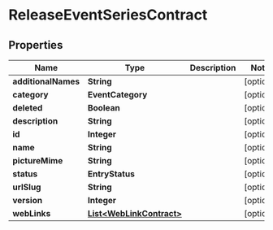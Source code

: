 

# ReleaseEventSeriesContract

## Properties

Name | Type | Description | Notes
------------ | ------------- | ------------- | -------------
**additionalNames** | **String** |  |  [optional]
**category** | **EventCategory** |  |  [optional]
**deleted** | **Boolean** |  |  [optional]
**description** | **String** |  |  [optional]
**id** | **Integer** |  |  [optional]
**name** | **String** |  |  [optional]
**pictureMime** | **String** |  |  [optional]
**status** | **EntryStatus** |  |  [optional]
**urlSlug** | **String** |  |  [optional]
**version** | **Integer** |  |  [optional]
**webLinks** | [**List&lt;WebLinkContract&gt;**](WebLinkContract.md) |  |  [optional]



